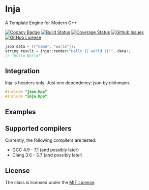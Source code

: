 # Inja

A Template Engine for Modern C++

[![Codacy Badge](https://api.codacy.com/project/badge/Grade/aa2041f1e6e648ae83945d29cfa0da17)](https://www.codacy.com/app/pantor/inja?utm_source=github.com&utm_medium=referral&utm_content=pantor/inja&utm_campaign=badger)
[![Build Status](https://travis-ci.org/pantor/inja.svg?branch=master)](https://travis-ci.org/pantor/inja)
[![Coverage Status](https://img.shields.io/coveralls/pantor/inja.svg)](https://coveralls.io/r/pantor/inja)
[![Github Issues](https://img.shields.io/github/issues/pantor/inja.svg)](http://github.com/pantor/inja/issues)
[![GitHub License](https://img.shields.io/badge/license-MIT-blue.svg)](https://raw.githubusercontent.com/pantor/inja/master/LICENSE)

```c++
json data = {{"name", "world"}};
string result = inja::render("Hello {{ world }}!", data);
// "Hello World!"
```

## Integration

Inja is headers only. Just one dependency: json by nlohmann. 

```c++
#include "json.hpp"
#include "inja.hpp"
```
    

## Examples


## Supported compilers

Currently, the following compilers are tested:

- GCC 4.9 - 7.1 (and possibly later)
- Clang 3.6 - 3.7 (and possibly later)

## License

The class is licensed under the [MIT License](https://raw.githubusercontent.com/pantor/inja/master/LICENSE).